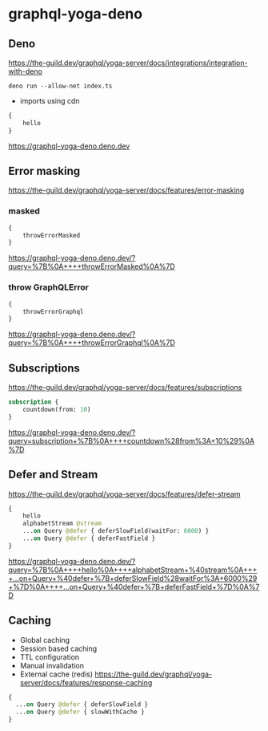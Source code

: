 # graphql-yoga-deno

## Deno

https://the-guild.dev/graphql/yoga-server/docs/integrations/integration-with-deno

`deno run --allow-net index.ts`

- imports using cdn

```graphql
{
    hello
}
```
https://graphql-yoga-deno.deno.dev

## Error masking

https://the-guild.dev/graphql/yoga-server/docs/features/error-masking

### masked

```graphql
{
    throwErrorMasked
}
```

https://graphql-yoga-deno.deno.dev/?query=%7B%0A++++throwErrorMasked%0A%7D

### throw GraphQLError

```graphql
{
    throwErrorGraphql
}
```

https://graphql-yoga-deno.deno.dev/?query=%7B%0A++++throwErrorGraphql%0A%7D

## Subscriptions

https://the-guild.dev/graphql/yoga-server/docs/features/subscriptions

```graphql
subscription {
    countdown(from: 10)
}
```

https://graphql-yoga-deno.deno.dev/?query=subscription+%7B%0A++++countdown%28from%3A+10%29%0A%7D

## Defer and Stream

https://the-guild.dev/graphql/yoga-server/docs/features/defer-stream

```graphql
{
    hello
    alphabetStream @stream
    ...on Query @defer { deferSlowField(waitFor: 6000) }
    ...on Query @defer { deferFastField }
}
```

https://graphql-yoga-deno.deno.dev/?query=%7B%0A++++hello%0A++++alphabetStream+%40stream%0A++++...on+Query+%40defer+%7B+deferSlowField%28waitFor%3A+6000%29+%7D%0A++++...on+Query+%40defer+%7B+deferFastField+%7D%0A%7D

## Caching
- Global caching
- Session based caching
- TTL configuration
- Manual invalidation
- External cache (redis)
  https://the-guild.dev/graphql/yoga-server/docs/features/response-caching
```graphql
{
  ...on Query @defer { deferSlowField }
  ...on Query @defer { slowWithCache }
}
```
